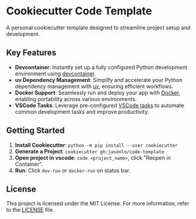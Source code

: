 # Cookiecutter Code Template

A personal cookiecutter template designed to streamline project setup and development.

## Key Features

- **Devcontainer**: Instantly set up a fully configured Python development environment using [devcontainer]({{cookiecutter.project_slug}}/.devcontainer/devcontainer.json).
- **uv Dependency Management**: Simplify and accelerate your Python dependency management with [uv](https://docs.astral.sh/uv/), ensuring efficient workflows.
- **Docker Support**: Seamlessly run and deploy your app with [Docker]({{cookiecutter.project_slug}}/Dockerfile), enabling portability across various environments.
- **VSCode Tasks**: Leverage pre-configured [VSCode tasks]({{cookiecutter.project_slug}}/.vscode/tasks.json) to automate common development tasks and improve productivity.

## Getting Started

1. **Install Cookiecutter**: `python -m pip install --user cookiecutter`
2. **Generate a Project**: `cookiecutter gh:jasonlo/code-template`
3. **Open project in vscode**: `code <project_name>`, click "Reopen in Container".
4. **Run**: Click `dev-run` or `docker-run` on status bar.

## License

This project is licensed under the MIT License. For more information, refer to the [LICENSE](LICENSE) file.
